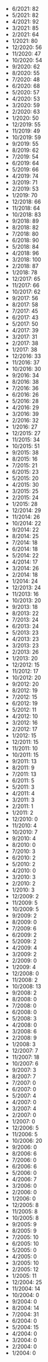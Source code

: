 *  6/2021: 82
*  5/2021: 82
*  4/2021: 92
*  3/2021: 85
*  2/2021: 64
*  1/2021: 80
*  12/2020: 56
*  11/2020: 47
*  10/2020: 54
*  9/2020: 62
*  8/2020: 55
*  7/2020: 48
*  6/2020: 68
*  5/2020: 57
*  4/2020: 53
*  3/2020: 59
*  2/2020: 63
*  1/2020: 50
*  12/2019: 55
*  11/2019: 49
*  10/2019: 59
*  9/2019: 55
*  8/2019: 62
*  7/2019: 54
*  6/2019: 64
*  5/2019: 66
*  4/2019: 74
*  3/2019: 71
*  2/2019: 53
*  1/2019: 70
*  12/2018: 66
*  11/2018: 64
*  10/2018: 83
*  9/2018: 89
*  8/2018: 82
*  7/2018: 80
*  6/2018: 90
*  5/2018: 84
*  4/2018: 96
*  3/2018: 100
*  2/2018: 87
*  1/2018: 78
*  12/2017: 65
*  11/2017: 66
*  10/2017: 62
*  9/2017: 56
*  8/2017: 58
*  7/2017: 45
*  6/2017: 43
*  5/2017: 50
*  4/2017: 39
*  3/2017: 31
*  2/2017: 38
*  1/2017: 38
*  12/2016: 33
*  11/2016: 37
*  10/2016: 30
*  9/2016: 34
*  8/2016: 38
*  7/2016: 36
*  6/2016: 26
*  5/2016: 28
*  4/2016: 29
*  3/2016: 39
*  2/2016: 32
*  1/2016: 27
*  12/2015: 27
*  11/2015: 34
*  10/2015: 51
*  9/2015: 38
*  8/2015: 16
*  7/2015: 21
*  6/2015: 23
*  5/2015: 20
*  4/2015: 30
*  3/2015: 25
*  2/2015: 24
*  1/2015: 28
*  12/2014: 29
*  11/2014: 26
*  10/2014: 22
*  9/2014: 22
*  8/2014: 25
*  7/2014: 18
*  6/2014: 18
*  5/2014: 22
*  4/2014: 17
*  3/2014: 26
*  2/2014: 18
*  1/2014: 24
*  12/2013: 24
*  11/2013: 16
*  10/2013: 20
*  9/2013: 18
*  8/2013: 22
*  7/2013: 24
*  6/2013: 24
*  5/2013: 23
*  4/2013: 23
*  3/2013: 23
*  2/2013: 26
*  1/2013: 20
*  12/2012: 15
*  11/2012: 17
*  10/2012: 20
*  9/2012: 20
*  8/2012: 19
*  7/2012: 15
*  6/2012: 19
*  5/2012: 11
*  4/2012: 10
*  3/2012: 16
*  2/2012: 17
*  1/2012: 15
*  12/2011: 15
*  11/2011: 10
*  10/2011: 15
*  9/2011: 13
*  8/2011: 9
*  7/2011: 13
*  6/2011: 5
*  5/2011: 3
*  4/2011: 4
*  3/2011: 3
*  2/2011: 1
*  1/2011: 2
*  12/2010: 0
*  11/2010: 4
*  10/2010: 7
*  9/2010: 4
*  8/2010: 0
*  7/2010: 3
*  6/2010: 2
*  5/2010: 2
*  4/2010: 0
*  3/2010: 3
*  2/2010: 2
*  1/2010: 3
*  12/2009: 2
*  11/2009: 5
*  10/2009: 5
*  9/2009: 2
*  8/2009: 0
*  7/2009: 6
*  6/2009: 2
*  5/2009: 2
*  4/2009: 4
*  3/2009: 2
*  2/2009: 0
*  1/2009: 4
*  12/2008: 0
*  11/2008: 2
*  10/2008: 13
*  9/2008: 2
*  8/2008: 0
*  7/2008: 0
*  6/2008: 0
*  5/2008: 3
*  4/2008: 0
*  3/2008: 6
*  2/2008: 9
*  1/2008: 3
*  12/2007: 7
*  11/2007: 18
*  10/2007: 6
*  9/2007: 3
*  8/2007: 7
*  7/2007: 0
*  6/2007: 0
*  5/2007: 4
*  4/2007: 0
*  3/2007: 4
*  2/2007: 0
*  1/2007: 0
*  12/2006: 5
*  11/2006: 5
*  10/2006: 20
*  9/2006: 0
*  8/2006: 6
*  7/2006: 0
*  6/2006: 6
*  5/2006: 0
*  4/2006: 7
*  3/2006: 0
*  2/2006: 0
*  1/2006: 0
*  12/2005: 8
*  11/2005: 8
*  10/2005: 8
*  9/2005: 9
*  8/2005: 9
*  7/2005: 10
*  6/2005: 10
*  5/2005: 0
*  4/2005: 0
*  3/2005: 10
*  2/2005: 12
*  1/2005: 11
*  12/2004: 25
*  11/2004: 14
*  10/2004: 0
*  9/2004: 0
*  8/2004: 14
*  7/2004: 31
*  6/2004: 0
*  5/2004: 15
*  4/2004: 0
*  3/2004: 0
*  2/2004: 0
*  1/2004: 0